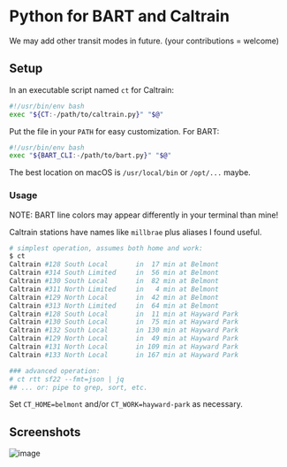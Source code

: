 # Python for BART and Caltrain

We may add other transit modes in future. (your contributions = welcome)

## Setup

In an executable script named `ct` for Caltrain:

```bash
#!/usr/bin/env bash
exec "${CT:-/path/to/caltrain.py}" "$@"
```

Put the file in your `PATH` for easy customization. For BART:

```bash
#!/usr/bin/env bash
exec "${BART_CLI:-/path/to/bart.py}" "$@"
```

The best location on macOS is `/usr/local/bin` or `/opt/...` maybe.

### Usage

NOTE: BART line colors may appear differently in your terminal than mine!

Caltrain stations have names like `millbrae` plus aliases I found useful.

```bash
# simplest operation, assumes both home and work:
$ ct
Caltrain #128 South Local       in  17 min at Belmont
Caltrain #314 South Limited     in  56 min at Belmont
Caltrain #130 South Local       in  82 min at Belmont
Caltrain #311 North Limited     in   4 min at Belmont
Caltrain #129 North Local       in  42 min at Belmont
Caltrain #313 North Limited     in  64 min at Belmont
Caltrain #128 South Local       in  11 min at Hayward Park
Caltrain #130 South Local       in  75 min at Hayward Park
Caltrain #132 South Local       in 130 min at Hayward Park
Caltrain #129 North Local       in  49 min at Hayward Park
Caltrain #131 North Local       in 109 min at Hayward Park
Caltrain #133 North Local       in 167 min at Hayward Park

### advanced operation:
# ct rtt sf22 --fmt=json | jq
## ... or: pipe to grep, sort, etc.
```

Set `CT_HOME=belmont` and/or `CT_WORK=hayward-park` as necessary.

## Screenshots

![image](https://user-images.githubusercontent.com/593274/160048897-14a79534-3f13-47a3-a270-ba449522a42a.png)
